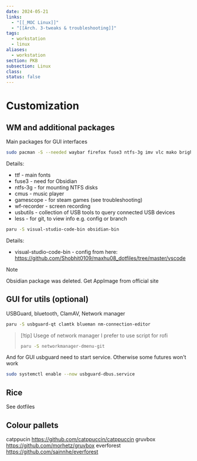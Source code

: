 ```yaml
---
date: 2024-05-21
links:
  - "[[_MOC Linux]]"
  - "[[Arch. 3-tweaks & troubleshooting]]"
tags:
  - workstation
  - linux
aliases:
  - workstation
section: PKB
subsection: Linux
class: 
status: false
---
```

# Customization
## WM and additional packages
Main packages for GUI interfaces
```bash
sudo pacman -S --needed waybar firefox fuse3 ntfs-3g imv vlc mako brightnessctl spotify-launcher hyprland xdg-desktop-portal-hyprland hyprpaper hypridle hyprlock polkit-kde-agent qt5-wayland qt6-wayland slurp grim wf-recorder nwg-look noto-fonts otf-font-awesome ttf-jetbrains-mono-nerd ttf-nerd-fonts-symbols ttf-bigblueterminal-nerd noto-fonts-emoji ffmpegthumbnailer jq poppler rofi-wayland cmus usbutils less
```
Details:
- ttf - main fonts 
- fuse3 - need for Obsidian 
- ntfs-3g - for mounting NTFS disks
- cmus - music player
- gamescope - for steam games (see troubleshooting)
- wf-recorder - screen recording
- usbutils - collection of USB tools to query connected USB devices
- less - for git, to view info e.g. config or branch

```bash
paru -S visual-studio-code-bin obsidian-bin
```
Details:
- visual-studio-code-bin - config from here: https://github.com/Shobhit0109/maxhu08_dotfiles/tree/master/vscode

> [!note]
> Obsidian package was deleted. Get AppImage from official site

## GUI for utils (optional)
USBGuard, bluetooth, ClamAV, Network manager
```bash
paru -S usbguard-qt clamtk blueman nm-connection-editor
```

>[!tip] Usege of network manager
>I prefer to use script for rofi
>```bash
>paru -S networkmanager-dmenu-git
>```


And for GUI usbguard need to start service. Otherwise some futures won't work
```bash
sudo systemctl enable --now usbguard-dbus.service
```

## Rice
See dotfiles

## Colour pallets
catppucin https://github.com/catppuccin/catppuccin
gruvbox https://github.com/morhetz/gruvbox
everforest https://github.com/sainnhe/everforest